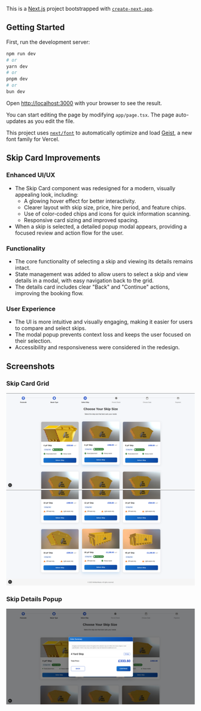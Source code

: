 This is a [Next.js](https://nextjs.org) project bootstrapped with [`create-next-app`](https://nextjs.org/docs/app/api-reference/cli/create-next-app).

## Getting Started

First, run the development server:

```bash
npm run dev
# or
yarn dev
# or
pnpm dev
# or
bun dev
```

Open [http://localhost:3000](http://localhost:3000) with your browser to see the result.

You can start editing the page by modifying `app/page.tsx`. The page auto-updates as you edit the file.

This project uses [`next/font`](https://nextjs.org/docs/app/building-your-application/optimizing/fonts) to automatically optimize and load [Geist](https://vercel.com/font), a new font family for Vercel.

## Skip Card Improvements

### Enhanced UI/UX

- The Skip Card component was redesigned for a modern, visually appealing look, including:
  - A glowing hover effect for better interactivity.
  - Clearer layout with skip size, price, hire period, and feature chips.
  - Use of color-coded chips and icons for quick information scanning.
  - Responsive card sizing and improved spacing.
- When a skip is selected, a detailed popup modal appears, providing a focused review and action flow for the user.

### Functionality

- The core functionality of selecting a skip and viewing its details remains intact.
- State management was added to allow users to select a skip and view details in a modal, with easy navigation back to the grid.
- The details card includes clear "Back" and "Continue" actions, improving the booking flow.

### User Experience

- The UI is more intuitive and visually engaging, making it easier for users to compare and select skips.
- The modal popup prevents context loss and keeps the user focused on their selection.
- Accessibility and responsiveness were considered in the redesign.

## Screenshots

### Skip Card Grid

![Skip Card Grid Screenshot](/public/Screenshot%20from%202025-06-06%2011-36-21.png)
![Skip Card Grid Screenshot](/public/Screenshot%20from%202025-06-06%2011-36-31.png)

### Skip Details Popup

![Skip Details Popup Screenshot](/public/Screenshot%20from%202025-06-06%2011-19-19.png)

